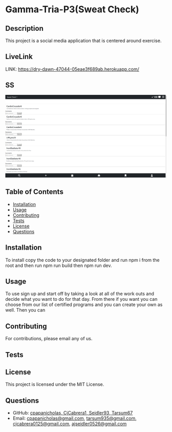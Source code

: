
  # Gamma-Tria-P3(Sweat Check) 
  
  ## Description
  This project is a social media application that is centered around exercise.
  
  ## LiveLink
  LINK: https://dry-dawn-47044-05eae3f689ab.herokuapp.com/

  ## SS
  ![ScreenShot](./Screenshot%202023-12-06%20210554.png)

  ## Table of Contents
  - [Installation](#installation)
  - [Usage](#usage)
  - [Contributing](#contributing)
  - [Tests](#tests)
  - [License](#license)
  - [Questions](#questions)
  
  ## Installation
  To install copy the code to your designated folder and run npm i from the root and then run npm run build then npm run dev.
  
  ## Usage
  To use sign up and start off by taking a look at all of the work outs and decide what you want to do for that day.  From there if you want you can choose from our list of certified programs and you can create your own as well.  Then you can 
  
  ## Contributing
  For contributions, please email any of us.
  
  ## Tests
  
  
  ## License
  This project is licensed under the MIT License.
  
  ## Questions
  - GitHub: [cpapanicholas, CjCabrera1, Seidler93, Tarsum67](https://github.com/cpapanicholas)
  - Email: cpapanicholas@gmail.com, tarsum935@gmail.com, cjcabrera0125@gmail.com, ajseidler0526@gmail.com
    